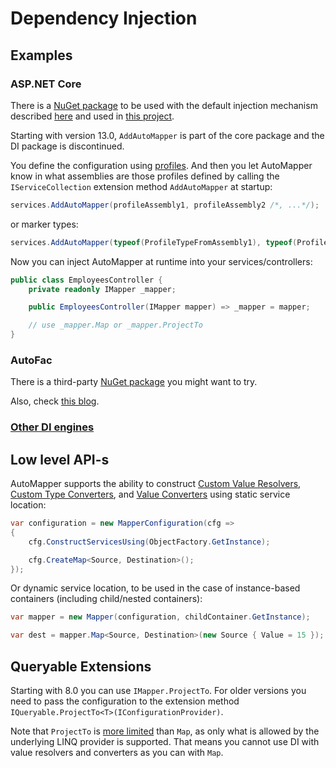 # Dependency Injection

## Examples

### ASP.NET Core

There is a [NuGet package](https://www.nuget.org/packages/AutoMapper.Extensions.Microsoft.DependencyInjection/) to be
used with the default injection mechanism
described [here](https://github.com/AutoMapper/AutoMapper.Extensions.Microsoft.DependencyInjection) and used
in [this project](https://github.com/jbogard/ContosoUniversityCore/blob/master/src/ContosoUniversityCore/Startup.cs).

Starting with version 13.0, `AddAutoMapper` is part of the core package and the DI package is discontinued.

You define the configuration using [profiles](Configuration.html#profile-instances). And then you let AutoMapper know in
what assemblies are those profiles defined by calling the `IServiceCollection` extension method `AddAutoMapper` at
startup:

```c#
services.AddAutoMapper(profileAssembly1, profileAssembly2 /*, ...*/);
```

or marker types:

```c#
services.AddAutoMapper(typeof(ProfileTypeFromAssembly1), typeof(ProfileTypeFromAssembly2) /*, ...*/);
```

Now you can inject AutoMapper at runtime into your services/controllers:

```c#
public class EmployeesController {
	private readonly IMapper _mapper;

	public EmployeesController(IMapper mapper) => _mapper = mapper;

	// use _mapper.Map or _mapper.ProjectTo
}
```

### AutoFac

There is a third-party [NuGet package](https://www.nuget.org/packages/AutoMapper.Contrib.Autofac.DependencyInjection)
you might want to try.

Also, check [this blog](https://dotnetfalcon.com/autofac-support-for-automapper/).

### [Other DI engines](https://github.com/AutoMapper/AutoMapper/wiki/DI-examples)

## Low level API-s

AutoMapper supports the ability to
construct [Custom Value Resolvers](Custom-value-resolvers.html), [Custom Type Converters](Custom-type-converters.html),
and [Value Converters](Value-converters.html) using static service location:

```c#
var configuration = new MapperConfiguration(cfg =>
{
    cfg.ConstructServicesUsing(ObjectFactory.GetInstance);

    cfg.CreateMap<Source, Destination>();
});
```

Or dynamic service location, to be used in the case of instance-based containers (including child/nested containers):

```c#
var mapper = new Mapper(configuration, childContainer.GetInstance);

var dest = mapper.Map<Source, Destination>(new Source { Value = 15 });
```

## Queryable Extensions

Starting with 8.0 you can use `IMapper.ProjectTo`. For older versions you need to pass the configuration to the
extension method ``` IQueryable.ProjectTo<T>(IConfigurationProvider) ```.

Note that `ProjectTo` is [more limited](Queryable-Extensions.html#supported-mapping-options) than `Map`, as only what is
allowed by the underlying LINQ provider is supported. That means you cannot use DI with value resolvers and converters
as you can with `Map`.